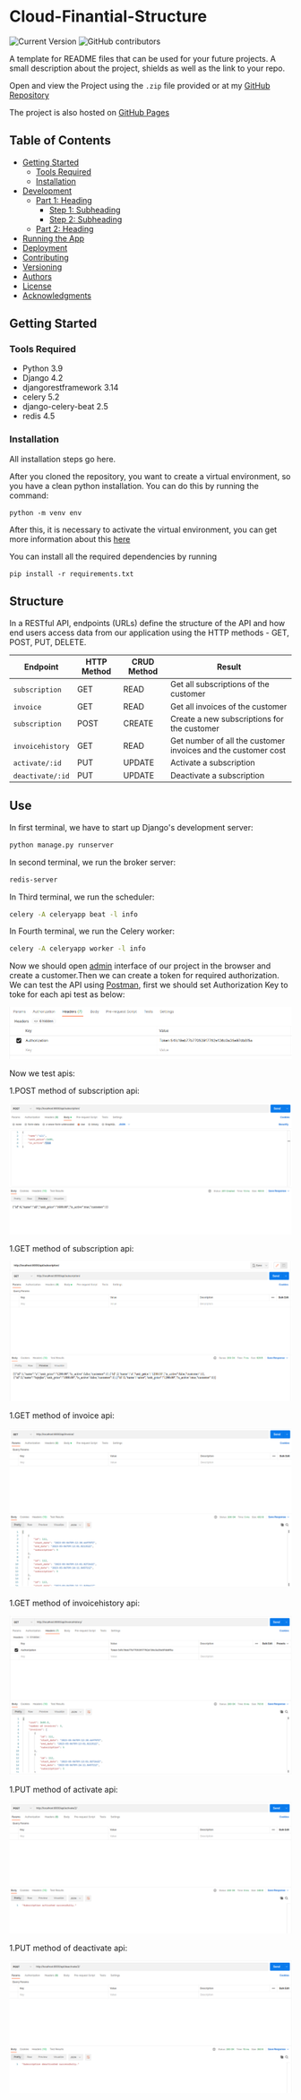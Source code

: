 # Cloud-Finantial-Structure

![Current Version](https://img.shields.io/badge/version-v0.1-blue)
![GitHub contributors](https://img.shields.io/github/contributors/madhur-taneja/README-Template)


A template for README files that can be used for your future projects. A small description about the project, shields as well as the link to your repo.

Open and view the Project using the `.zip` file provided or at my [GitHub Repository]

The project is also hosted on [GitHub Pages]

## Table of Contents
- [Getting Started](#getting-started)
	- [Tools Required](#tools-required)
	- [Installation](#installation)
- [Development](#development)
    - [Part 1: Heading](#part-1-heading)
	  - [Step 1: Subheading](#step-1-subheading)
	  - [Step 2: Subheading](#step-2-subheading)
	- [Part 2: Heading](#part-2-heading)
- [Running the App](#running-the-app)
- [Deployment](#deployment)
- [Contributing](#contributing)
- [Versioning](#versioning)
- [Authors](#authors)
- [License](#license)
- [Acknowledgments](#acknowledgments)

## Getting Started

### Tools Required

* Python 3.9
* Django 4.2
* djangorestframework 3.14
* celery 5.2
* django-celery-beat 2.5
* redis 4.5

### Installation

All installation steps go here.

After you cloned the repository, you want to create a virtual environment, so you have a clean python installation. You can do this by running the command:
```
python -m venv env
```

After this, it is necessary to activate the virtual environment, you can get more information about this [here](https://docs.python.org/3/tutorial/venv.html)

You can install all the required dependencies by running
```
pip install -r requirements.txt
```

## Structure
In a RESTful API, endpoints (URLs) define the structure of the API and how end users access data from our application using the HTTP methods - GET, POST, PUT, DELETE.

Endpoint |HTTP Method | CRUD Method | Result
-- | -- |-- |--
`subscription` | GET | READ | Get all subscriptions of the customer
`invoice` | GET | READ | Get all invoices of the customer
`subscription`| POST | CREATE | Create a new subscriptions for the customer
`invoicehistory` | GET | READ | Get number of all the customer invoices and the customer cost
`activate/:id` | PUT | UPDATE | Activate a subscription
`deactivate/:id` | PUT | UPDATE | Deactivate a subscription

## Use

In first terminal, we have to start up Django's development server:
```bash
python manage.py runserver
```
In second terminal, we run the broker server:
```bash
redis-server
```
In Third terminal, we run the scheduler:
```bash
celery -A celeryapp beat -l info
```
In Fourth terminal, we run the Celery worker:
```bash
celery -A celeryapp worker -l info
```

Now we should open [admin](http://127.0.0.1:8000/admin/) interface of our project in the browser and create a customer.Then we can create a token for required authorization.
We can test the API using [Postman](https://www.postman.com/), first we should set Authorization Key to toke for each api test as below:

![plot](./images/1.png)

Now we test apis:

1.POST method of subscription api:

![plot](./images/POST_subscription.png)

1.GET method of subscription api:

![plot](./images/GET_subscription.png)

1.GET method of invoice api:

![plot](./images/invoce.png)

1.GET method of invoicehistory api:

![plot](./images/invoicehistory.png)

1.PUT method of activate api:

![plot](./images/activate.png)

1.PUT method of deactivate api:

![plot](./images/deactivate.png)



[//]: # (HyperLinks)

[GitHub Repository]: https://github.com/madhur-taneja/README-Template
[GitHub Pages]: https://madhur-taneja.github.io/README-Template
[CONTRIBUTING.md]: https://github.com/madhur-taneja/README-template/blob/master/CONTRIBUTING.md
[tags]: https://github.com/madhur-taneja/README-template/tags

[GitHub]: https://github.com/mohsenkk
[LinkedIn]: https://www.linkedin.com/in/madhur-taneja/

[contributors]: https://github.com/madhur-taneja/README-template/contributors
[license]: https://github.com/madhur-taneja/README-template/blob/master/LICENSE.md
